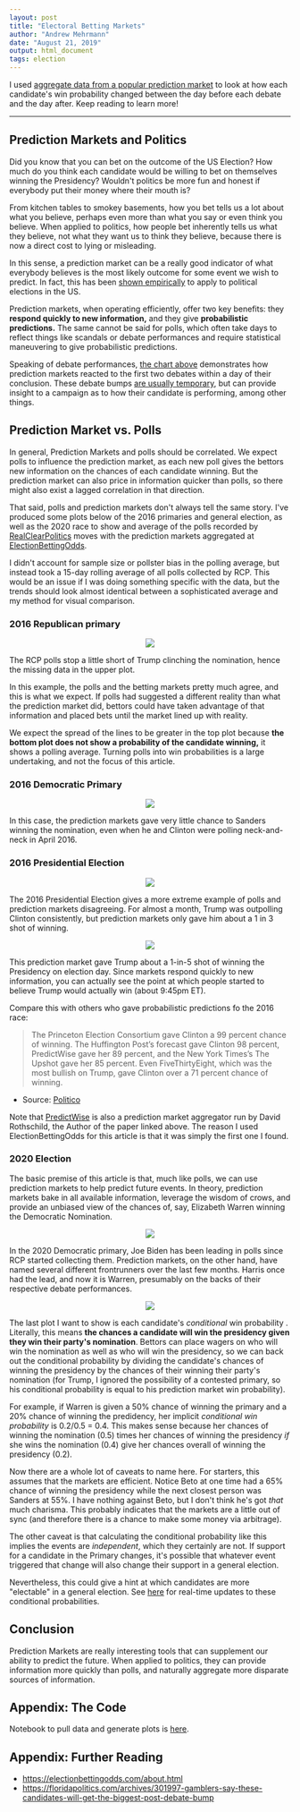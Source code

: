 ```yaml
---
layout: post
title: "Electoral Betting Markets"
author: "Andrew Mehrmann"
date: "August 21, 2019"
output: html_document
tags: election
---
```


<div id="chartContainer"></div>

I used [aggregate data from a popular prediction market](electionbettingodds.com) to look at how each candidate's win probability changed between the day before each debate and the day after. Keep reading to learn more!

<hr>

## Prediction Markets and Politics

Did you know that you can bet on the outcome of the US Election? How much do you think each candidate would be willing to bet on themselves winning the Presidency? Wouldn't politics be more fun and honest if everybody put their money where their mouth is?

From kitchen tables to smokey basements, how you bet tells us a lot about what you believe, perhaps even more than what you say or even think you believe. When applied to politics, how people bet inherently tells us what they believe, not what they want us to think they believe, because there is now a direct cost to lying or misleading.

In this sense, a prediction market can be a really good indicator of what everybody believes is the most likely outcome for some event we wish to predict. In fact, this has been [shown empirically](http://researchdmr.com/RothschildPOQ2009.pdf) to apply to political elections in the US.

Prediction markets, when operating efficiently, offer two key benefits: they **respond quickly to new information,** and they give **probabilistic predictions.** The same cannot be said for polls, which often take days to reflect things like scandals or debate performances and require statistical maneuvering to give probabilistic predictions.

Speaking of debate performances, [the chart above](#chartContainer) demonstrates how prediction markets reacted to the first two debates within a day of their conclusion. These debate bumps [are usually temporary](https://edition.cnn.com/2019/08/15/politics/debate-bumps-polling/index.html), but can provide insight to a campaign as to how their candidate is performing, among other things.


## Prediction Market vs. Polls

In general, Prediction Markets and polls should be correlated. We expect polls to influence the prediction market, as each new poll gives the bettors new information on the chances of each candidate winning. But the prediction market can also price in information quicker than polls, so there might also exist a lagged correlation in that direction.

That said, polls and prediction markets don't always tell the same story. I've produced some plots below of the 2016 primaries and general election, as well as the 2020 race to show and average of the polls recorded by [RealClearPolitics](RealClearPolitics.com) moves with the prediction markets aggregated at [ElectionBettingOdds](ElectionBettingOdds.com).

I didn't account for sample size or pollster bias in the polling average, but instead took a 15-day rolling average of all polls collected by RCP. This would be an issue if I was doing something specific with the data, but the trends should look almost identical between a sophisticated average and my method for visual comparison.

### 2016 Republican primary

<p align="center">
  <img src="/figs/2019-08-21-betting_markets/2016_GOP_BettingvsPolls.png">
</p>

The RCP polls stop a little short of Trump clinching the nomination, hence the missing data in the upper plot.

In this example, the polls and the betting markets pretty much agree, and this is what we expect. If polls had suggested a different reality than what the prediction market did, bettors could have taken advantage of that information and placed bets until the market lined up with reality.

We expect the spread of the lines to be greater in the top plot because **the bottom plot does not show a probability of the candidate winning,** it shows a polling average. Turning polls into win probabilities is a large undertaking, and not the focus of this article.


### 2016 Democratic Primary

<p align="center">
  <img src="/figs/2019-08-21-betting_markets/2016_DEM_BettingvsPolls.png">
</p>

In this case, the prediction markets gave very little chance to Sanders winning the nomination, even when he and Clinton were polling neck-and-neck in April 2016.

### 2016 Presidential Election

<p align="center">
  <img src="/figs/2019-08-21-betting_markets/2016_GEN_BettingvsPolls.png">
</p>

The 2016 Presidential Election gives a more extreme example of polls and prediction markets disagreeing. For almost a month, Trump was outpolling Clinton consistently, but prediction markets only gave him about a 1 in 3 shot of winning.

<p align="center">
  <img src="/figs/2019-08-21-betting_markets/2016_ElectionDay_BettingMarket.png">
</p>

This prediction market gave Trump about a 1-in-5 shot of winning the Presidency on election day. Since markets respond quickly to new information, you can actually see the point at which people started to believe Trump would actually win (about 9:45pm ET).

Compare this with others who gave probabilistic predictions fo the 2016 race:

> The Princeton Election Consortium gave Clinton a 99 percent chance of winning. The Huffington Post’s forecast gave Clinton 98 percent, PredictWise gave her 89 percent, and the New York Times’s The Upshot gave her 85 percent. Even FiveThirtyEight, which was the most bullish on Trump, gave Clinton over a 71 percent chance of winning.

- Source: [Politico](https://www.politico.com/magazine/story/2016/12/the-worst-political-predictions-of-2016-214555)

Note that [PredictWise](https://markets.predictwise.com/markets/) is also a prediction market aggregator run by David Rothschild, the Author of the paper linked above. The reason I used ElectionBettingOdds for this article is that it was simply the first one I found.

### 2020 Election

The basic premise of this article is that, much like polls, we can use prediction markets to help predict future events. In theory, prediction markets bake in all available information, leverage the wisdom of crows, and provide an unbiased view of the chances of, say, Elizabeth Warren winning the Democratic Nomination.

<p align="center">
  <img src="/figs/2019-08-21-betting_markets/2020_DEM_BettingvsPolls.png">
</p>

In the 2020 Democratic primary, Joe Biden has been leading in polls since RCP started collecting them. Prediction markets, on the other hand, have named several different frontrunners over the last few months. Harris once had the lead, and now it is Warren, presumably on the backs of their respective debate performances.

<p align="center">
  <img src="/figs/2019-08-21-betting_markets/Conditional_Win_Probs.png">
</p>

The last plot I want to show is each candidate's *conditional* win probability . Literally, this means **the chances a candidate will win the presidency given they win their party's nomination**. Bettors can place wagers on who will win the nomination as well as who will win the presidency, so we can back out the conditional probability by dividing the candidate's chances of winning the presidency by the chances of their winning their party's nomination (for Trump, I ignored the possibility of a contested primary, so his conditional probability is equal to his prediction market win probability).

For example, if Warren is given a 50% chance of winning the primary and a 20% chance of winning the predidency, her implicit *conditional win probability* is 0.2/0.5 = 0.4. This makes sense because her chances of winning the nomination (0.5) times her chances of winning the presidency *if* she wins the nomination (0.4) give her chances overall of winning the presidency (0.2).

Now there are a whole lot of caveats to name here. For starters, this assumes that the markets are efficient. Notice Beto at one time had a 65% chance of winning the presidency while the next closest person was Sanders at 55%. I have nothing against Beto, but I don't think he's got *that* much charisma. This probably indicates that the markets are a little out of sync (and therefore there is a chance to make some money via arbitrage).

The other caveat is that calculating the conditional probability like this implies the events are *independent*, which they certainly are not. If support for a candidate in the Primary changes, it's possible that whatever event triggered that change will also change their support in a general election.

Nevertheless, this could give a hint at which candidates are more "electable" in a general election. See [here](https://primary.guide/) for real-time updates to these conditional probabilities.

## Conclusion

Prediction Markets are really interesting tools that can supplement our ability to predict the future. When applied to politics, they can provide information more quickly than polls, and naturally aggregate more disparate sources of information.

## Appendix: The Code

Notebook to pull data and generate plots is [here](https://colab.research.google.com/drive/1ER_FOn1NRa368WRF29EI1UBiQOm2GWRy).

## Appendix: Further Reading

* https://electionbettingodds.com/about.html
* https://floridapolitics.com/archives/301997-gamblers-say-these-candidates-will-get-the-biggest-post-debate-bump


<script src="https://d3js.org/d3.v3.min.js"></script>
<script src="https://cdnjs.cloudflare.com/ajax/libs/dimple/2.1.6/dimple.latest.min.js"></script>

<style>
.dimple-tooltip-dropline {
  stroke-width:0 !important;
}
</style>

<script type="text/javascript">

d3.select('#chartContainer')
  .append("h3")
  .text("Who's Winning the Debates?")
  .style('margin-left', '50px');
d3.select('#chartContainer')
  .append("p")
  .text("According to the Betfair Prediction Market")
  .style('margin-left', '50px');

  var svg = dimple.newSvg("#chartContainer", "100%", 450);
  var myChart;

  d3.csv("/data/debatebump.csv", function (data) {
    myChart = new dimple.chart(svg, data);
    myChart.setMargins("50px", "30px", "0px", "120px");
    x1 = myChart.addCategoryAxis("x", ["Candidate", "variable"]);
    x2 = myChart.addCategoryAxis("x", "Candidate");
    y = myChart.addMeasureAxis("y", "value");
    y.tickFormat = ",.1f";
    myChart.addSeries("variable", dimple.plot.bar);

    var net = myChart.addSeries("Net", dimple.plot.line, [x2, y]);
    net.aggregate = dimple.aggregateMethod.sum;

    x2.hidden = true;

    x1.addGroupOrderRule(["First Debate", "Second Debate"]);

    myChart.addLegend(0, 10, 410, 20, "right");
    myChart.draw();
  });
  window.onresize = function () {
    myChart.draw(0, true);
};
</script>
